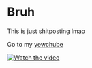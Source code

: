 # Bruh
This is just shitposting lmao





Go to my [yewchube](https://www.youtube.com/channel/UCy0QHCtbtu9138HT0mwaXPA)

[![Watch the video](https://i.ytimg.com/an_webp/CRCyc-_jbTo/mqdefault_6s.webp?du=3000&sqp=CPyHrLAG&rs=AOn4CLBDe1RDvOR_V8brgMXS2CFmqYHPKw)](https://www.youtube.com/channel/UCy0QHCtbtu9138HT0mwaXPA)
